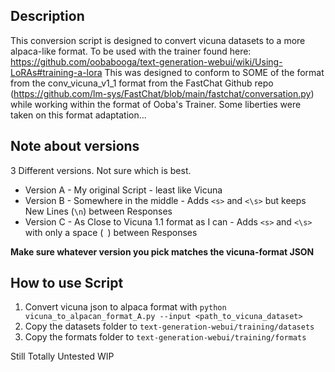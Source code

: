 ## Description
This conversion script is designed to convert vicuna datasets to a more alpaca-like format.
To be used with the trainer found here: https://github.com/oobabooga/text-generation-webui/wiki/Using-LoRAs#training-a-lora
This was designed to conform to SOME of the format from the conv_vicuna_v1_1 format from the FastChat Github repo (https://github.com/lm-sys/FastChat/blob/main/fastchat/conversation.py) while working within the format of Ooba's Trainer. Some liberties were taken on this format adaptation...

## Note about versions
3 Different versions. Not sure which is best.
* Version A - My original Script - least like Vicuna
* Version B - Somewhere in the middle - Adds `<s>` and `<\s>` but keeps New Lines (`\n`) between Responses
* Version C - As Close to Vicuna 1.1 format as I can - Adds `<s>` and `<\s>` with only a space (` `) between Responses

**Make sure whatever version you pick matches the vicuna-format JSON**

## How to use Script
1. Convert vicuna json to alpaca format with `python vicuna_to_alpacan_format_A.py --input <path_to_vicuna_dataset>`
2. Copy the datasets folder to `text-generation-webui/training/datasets`
3. Copy the formats folder to `text-generation-webui/training/formats`

Still Totally Untested WIP
